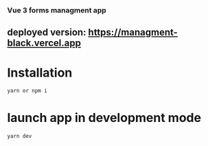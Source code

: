 ### Vue 3 forms managment app
## deployed version: https://managment-black.vercel.app
# Installation
```
yarn or npm i
```
# launch app in development mode
```
yarn dev
```
